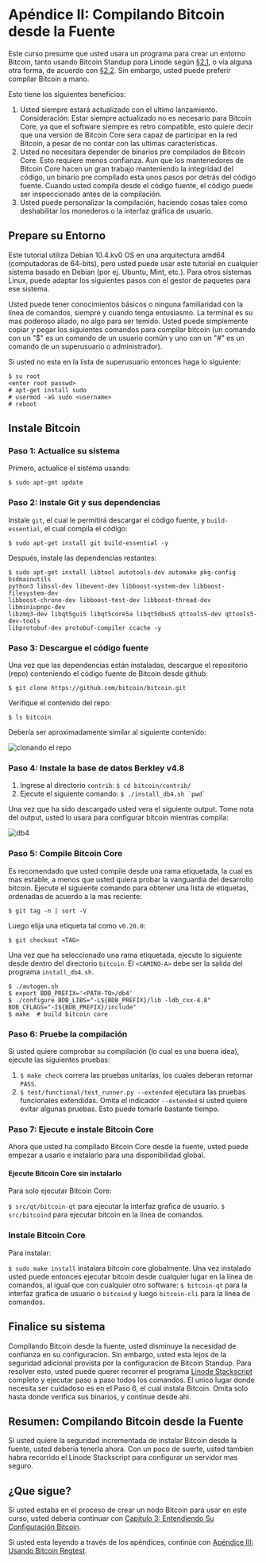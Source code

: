 # Apéndice II: Compilando Bitcoin desde la Fuente

Este curso presume que usted usara un programa para crear un entorno Bitcoin,
tanto usando Bitcoin Standup para Linode según
[§2.1](02_1_Configurando_un_Bitcoin-Core_VPS_con_StackScript.md), o vía alguna
otra forma, de acuerdo con [§2.2](02_2_Configurando_Bitcoin_Core_Otros.md). Sin
embargo, usted puede preferir compilar Bitcoin a mano.

Esto tiene los siguientes beneficios:

1. Usted siempre estará actualizado con el ultimo lanzamiento. Consideración:
   Estar siempre actualizado no es necesario para Bitcoin Core, ya que el
   software siempre es retro compatible, esto quiere decir que una versión de
   Bitcoin Core sera capaz de participar en la red Bitcoin, a pesar de no
   contar con las ultimas características.
2. Usted no necesitara depender de binarios pre compilados de Bitcoin Core.
   Esto requiere menos confianza. Aun que los mantenedores de Bitcoin Core
   hacen un gran trabajo manteniendo la integridad del código, un binario pre
   compilado esta unos pasos por detrás del código fuente. Cuando usted compila
   desde el código fuente, el código puede ser inspeccionado antes de la
   compilación.
3. Usted puede personalizar la compilación, haciendo cosas tales como
   deshabilitar los monederos o la interfaz gráfica de usuario.

## Prepare su Entorno

Este tutorial utiliza Debian 10.4.kv0 OS en una arquitectura amd64
(computadoras de 64-bits), pero usted puede usar este tutorial en cualquier
sistema basado en Debian (por ej. Ubuntu, Mint, etc.). Para otros sistemas
Linux, puede adaptar los siguientes pasos con el gestor de paquetes para ese
sistema.

Usted puede tener conocimientos básicos o ninguna familiaridad con la línea de
comandos, siempre y cuando tenga entusiasmo. La terminal es su mas poderoso
aliado, no algo para ser temido. Usted puede simplemente copiar y pegar los
siguientes comandos para compilar bitcoin (un comando con un "$" es un comando
de un usuario común y uno con un "#" es un comando de un superusuario o
administrador).

Si usted no esta en la lista de superusuario entonces haga lo siguiente:

```
$ su root
<enter root passwd>
# apt-get install sudo
# usermod -aG sudo <username>
# reboot
```

## Instale Bitcoin

### Paso 1: Actualice su sistema

Primero, actualice el sistema usando:
```
$ sudo apt-get update
```

### Paso 2: Instale Git y sus dependencias

Instale `git`, el cual le permitirá descargar el código fuente, y
`build-essential`, el cual compila el código:
```
$ sudo apt-get install git build-essential -y
```

Después, instale las dependencias restantes:
```
$ sudo apt-get install libtool autotools-dev automake pkg-config bsdmainutils
python3 libssl-dev libevent-dev libboost-system-dev libboost-filesystem-dev
libboost-chrono-dev libboost-test-dev libboost-thread-dev libminiupnpc-dev
libzmq3-dev libqt5gui5 libqt5core5a libqt5dbus5 qttools5-dev qttools5-dev-tools
libprotobuf-dev protobuf-compiler ccache -y
```

### Paso 3: Descargue el código fuente

Una vez que las dependencias están instaladas, descargue el repositorio (repo)
conteniendo el código fuente de Bitcoin desde github:
```
$ git clone https://github.com/bitcoin/bitcoin.git
```
Verifique el contenido del repo:
```
$ ls bitcoin
````
Debería ser aproximadamente similar al siguiente contenido:

![clonando el repo](./public/LBftCLI-compiling_bitcoin-git.png)

### Paso 4: Instale la base de datos Berkley v4.8

1. Ingrese al directorio `contrib`: `$ cd bitcoin/contrib/`
2. Ejecute el siguiente comando: ```$ ./install_db4.sh `pwd` ```

Una vez que ha sido descargado usted vera el siguiente output. Tome nota del
output, usted lo usara para configurar bitcoin mientras compila:

![db4](./public/LBftCLI-compiling_bitcoin-db4.png)

### Paso 5: Compile Bitcoin Core

Es recomendado que usted compile desde una rama etiquetada, la cual es mas
estable, a menos que usted quiera probar la vanguardia del desarrollo bitcoin.
Ejecute el siguiente comando para obtener una lista de etiquetas, ordenadas de
acuerdo a la mas reciente:
```
$ git tag -n | sort -V
```
Luego elija una etiqueta tal como `v0.20.0`:
```
$ git checkout <TAG>
```

Una vez que ha seleccionado una rama etiquetada, ejecute lo siguiente desde
dentro del directorio `bitcoin`. El `<CAMINO-A>` debe ser la salida del
programa `install_db4.sh`.

```
$ ./autogen.sh
$ export BDB_PREFIX='<PATH-TO>/db4'
$ ./configure BDB_LIBS="-L${BDB_PREFIX}/lib -ldb_cxx-4.8" BDB_CFLAGS="-I${BDB_PREFIX}/include"
$ make  # build bitcoin core
```

### Paso 6: Pruebe la compilación

Si usted quiere comprobar su compilación (lo cual es una buena idea), ejecute
las siguientes pruebas:

1. `$ make check` correra las pruebas unitarias, los cuales deberan retornar `PASS`.
2. `$ test/functional/test_runner.py --extended` ejecutara las pruebas
   funcionales extendidas. Omita el indicador `--extended` si usted quiere
   evitar algunas pruebas. Esto puede tomarle bastante tiempo.

### Paso 7: Ejecute e instale Bitcoin Core

Ahora que usted ha compilado Bitcoin Core desde la fuente, usted puede empezar
a usarlo e instalarlo para una disponibilidad global.

#### Ejecute Bitcoin Core sin instalarlo

Para solo ejecutar Bitcoin Core:

`$ src/qt/bitcoin-qt` para ejecutar la interfaz grafica de usuario.
`$ src/bitcoind` para ejecutar bitcoin en la línea de comandos.

### Instale Bitcoin Core

Para instalar:

`$ sudo make install` instalara bitcoin core globalmente. Una vez instalado
usted puede entonces ejecutar bitcoin desde cualquier lugar en la línea de
comandos, al igual que con cualquier otro software: `$ bitcoin-qt` para la
interfaz grafica de usuario o `bitcoind` y luego `bitcoin-cli` para la línea de
comandos.

## Finalice su sistema

Compilando Bitcoin desde la fuente, usted disminuye la necesidad de confianza
en su configuracion. Sin embargo, usted esta lejos de la seguridad adicional
provista por la configuracion de Bitcoin Standup. Para resolver esto, usted
puede querer recorrer el programa 
[Linode Stackscript](https://github.com/BlockchainCommons/Bitcoin-Standup-Scripts/blob/master/Scripts/LinodeStandUp.sh)
completo y ejecutar paso a paso todos los comandos. El unico lugar donde
necesita ser cuidadoso es en el Paso 6, el cual instala Bitcoin. Omita solo
hasta donde verifica sus binarios, y continue desde ahi.

## Resumen: Compilando Bitcoin desde la Fuente

Si usted quiere la seguridad incrementada de instalar Bitcoin desde la fuente,
usted deberia tenerla ahora. Con un poco de suerte, usted tambien habra
recorrido el Linode Stackscript para configurar un servidor mas seguro.

## ¿Que sigue?

Si usted estaba en el proceso de crear un nodo Bitcoin para usar en este curso, usted deberia continuar con 
[Capitulo 3: Entendiendo Su Configuración Bitcoin](03_0_Entendiendo_Su_Configuracion_Bitcoin.md).

Si usted esta leyendo a través de los apéndices, continúe con 
[Apéndice III: Usando Bitcoin Regtest](A3_0_Usando_Bitcoin_Regtest.md).

